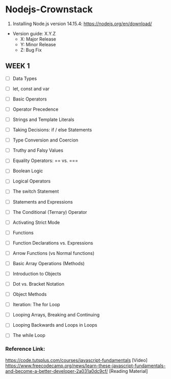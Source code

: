 # Nodejs-Crownstack

1. Installing Node.js version 14.15.4: https://nodejs.org/en/download/
- Version guide: X.Y.Z
   - X: Major Release
   - Y: Minor Release
   - Z: Bug Fix


## WEEK 1

- [ ] Data Types

- [ ] let, const and var

- [ ] Basic Operators

- [ ] Operator Precedence

- [ ] Strings and Template Literals

- [ ] Taking Decisions: if / else Statements

- [ ] Type Conversion and Coercion

- [ ] Truthy and Falsy Values

- [ ] Equality Operators: == vs. ===

- [ ] Boolean Logic

- [ ] Logical Operators

- [ ] The switch Statement

- [ ] Statements and Expressions

- [ ] The Conditional (Ternary) Operator

- [ ] Activating Strict Mode

- [ ] Functions

- [ ] Function Declarations vs. Expressions

- [ ] Arrow Functions (vs Normal functions)

- [ ] Basic Array Operations (Methods)

- [ ] Introduction to Objects

- [ ] Dot vs. Bracket Notation

- [ ] Object Methods

- [ ] Iteration: The for Loop

- [ ] Looping Arrays, Breaking and Continuing

- [ ] Looping Backwards and Loops in Loops

- [ ] The while Loop

### Reference Link: 
https://code.tutsplus.com/courses/javascript-fundamentals [Video]
https://www.freecodecamp.org/news/learn-these-javascript-fundamentals-and-become-a-better-developer-2a031a0dc9cf/ [Reading Material]